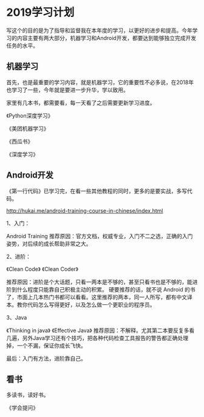 # 2019学习计划 #

写这个的目的是为了指导和监督我在本年度的学习，以更好的进步和提高。今年学习的内容主要有两大部分，机器学习和Android开发，都要达到能够独立完成开发任务的水平。

## 机器学习 ##

首先，也是最重要的学习内容，就是机器学习，它的重要性不必多说，在2018年也学习了一些，今年就是要进一步升华，学以致用。

家里有几本书，都需要看，每一天看了之后需要更新学习进度。

《Python深度学习》

《美团机器学习》

《西瓜书》

《深度学习》

## Android开发 ##

《第一行代码》已学习完，在看一些其他教程的同时，更多的是要实战，多写代码。

http://hukai.me/android-training-course-in-chinese/index.html

1、入门：

Android Training
推荐原因：官方文档，权威专业，入门不二之选，正确的入门姿势，对后续的成长帮助非常之大。

2、进阶：

《Clean Code》
《Clean Coder》

推荐原因：进阶是个大话题，只看一两本是不够的，甚至只看书也是不够的，能进阶到什么程度只能靠自己积极主动的积累。 硬要推荐的话，就不说 Android 的书了，市面上几本热门书都可以看看。这里推荐的两本，同一人所写，都有中文译本。教你代码怎么写得更好，以及怎么做一个更职业的程序员。

3、Java

《Thinking in java》
《Effective Java》
推荐原因：不解释。尤其第二本要反复多看几遍，另外Java学习还有个技巧，把各种代码检查工具报告的警告都正确处理掉，一个不漏，保证你成长飞快。

最后：入门有方法，进阶靠自己。

## 看书 ##

多读书，读好书。

《学会提问》